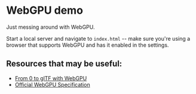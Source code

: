 # WebGPU demo

Just messing around with WebGPU.

Start a local server and navigate to `index.html` -- make sure you're using a browser that supports WebGPU and has it enabled in the settings.

## Resources that may be useful:
 - [From 0 to glTF with WebGPU](https://www.willusher.io/graphics/2021/08/29/0-to-gltf-triangle)
 - [Official WebGPU Specification](https://gpuweb.github.io/gpuweb/)

